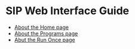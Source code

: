 # SIP Web Interface Guide

-   [About the Home page](\home_page.md)
-   [About the Programs page](\programs_page.md)
-   [Abut the Run Once page](\Run_Once_page.md)

